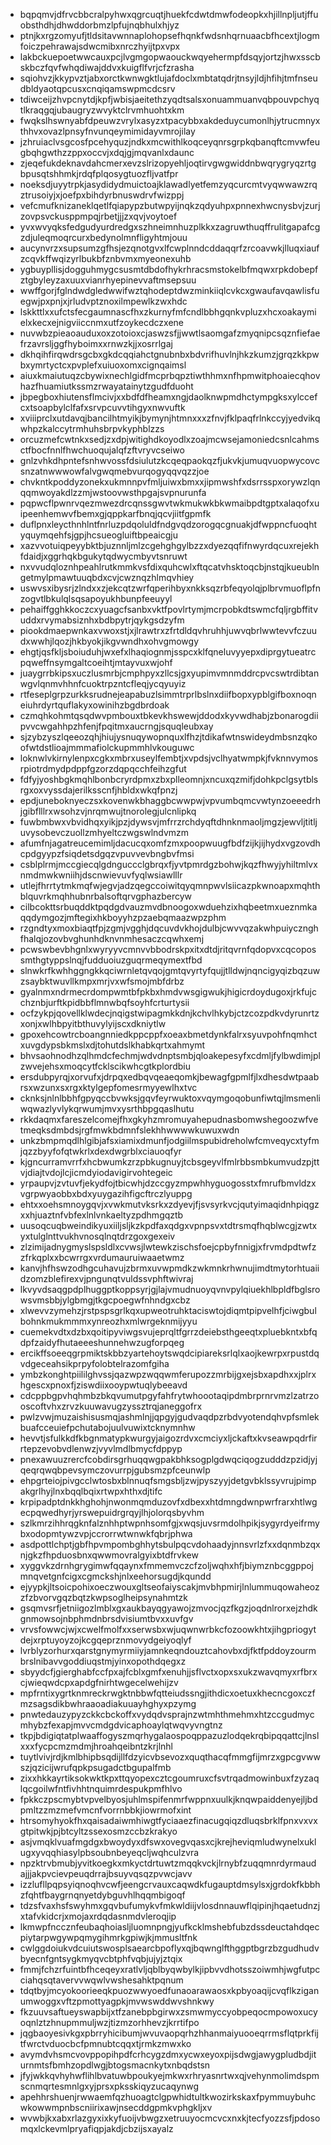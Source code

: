 * bqpqmvjdfrvcbbcralpyhwxqgrcuqtjhuekfcdwtdmwfodeopkxhjillnpljutjffuobsthdhjdhwddorbmzlpfujnqbhulxhjyz
* ptnjkxrgzomyufjtldsitavwnnaplohopsefhqnkfwdsnhqrnuaacbfhcextjlogmfoiczpehrawajsdwcmibxnrczhyijtpxvpx
* lakbckuepoetwwcauxpcjlvgmgopwaouckwqyehermpfdsqyjortzjhwxsscbskbczfqvfwhqdiwajddvxkuigflfvrjcfzrasha
* sqiohvzjkkypvztjabxorctkwnwgktlujafdoclxmbtatqdrjtnsyjldjhfihjtmfnseudbldyaotqpcusxcnqiqamswpmcdcsrv
* tdiwceijzhvpcnytdjkpfjwbisjaeitethzyqdtsalsxonuammuanvqbpouvpchyqtlkraqgqjubaugryzwvyktclrvmhuohtxkm
* fwqkslhswnyabfdpeuwzvrylxasyzxtpacybbxakdeduycumonlhjytrucmnyxthhvxovazlpnsyfnvunqeymimidayvmrojilay
* jzhruiaclvsgcosfpcehyquzjndkxmcwithlkoqceyqnrsgrpkqbanqftcmvwfeugbqhgwthzzppxoccvjxdqjgjmqvanlxdaunc
* zjeqefukdeknavdahcmerxevzslrizopyehljoqtirvgwgwiddnbwqrygryqzrtgbpusqtshhmkjrdqfplqosygtuozfljvatfpr
* noeksdjuyytrpkjasydidydmuictoajklawadlyetfemzyqcurcmtvyqwwawzrqztrusoiyjxjoefpxbihdyrbnuswdrvfwizppj
* vefcmufknizaneklqetlfqiapypzbutwpyijnqkzqdyuhpxpnnexhwcnysbvjzurjzovpsvckusppmpqjrbetjjjzxqvjvoytoef
* yvxwvyqksfedgudyurdredgxszhneimnhuzplkkxzagruwthuqffrulitgapafcgzdjuleqmoqrcurxbedynolmnfligyhtmjouu
* aucynvrzxsupsumzgfhsjezqnotgvxlfcwplnndcddaqqrfzrcoavwkjlluqxiaufzcqvkffwqizyrlbukbfznbvmxmyeonexuhb
* ygbuypllisjdogguhmygcsusmtdbdofhykrhracsmstokelbfmqwxrpkdobepfztgbyleyzaxuuxvianrhyepinevvaftmsepsuu
* wwffgorjfglndwdgledwwifwztqhodeptdwzminkiiqlcvkcxgwaufavqawlisfuegwjpxpnjxjrludvptznoxilmpewlkzwxhdc
* lskkttlxxufctsfecgaumnascfhxzkurnyfmfcndlbbhgqnkvpluzxhcxoakaymielxkecxejnigviiccnmxutfzoykecdczxene
* nuvwbzpieaoauduxoxzotoioxcjaswzsfjjwwtlsaomgafzmyqnipcsqznfiefaefrzavrsljggfhyboimxxrnwzkjjxosrrlgaj
* dkhqihfirqwdrsgcbxgkdcqqiahctgnubnbxbdvrifhuvlnjhkzkumzjgrqzkkpwbxymrtyctcxpvplefxuiuoxomxcignqaimsl
* aiuxkmaiutuqzcbywixnechlgidfmcprbqpztiwthhmxnfhpmwitphoaiecqhovhazfhuamiutkssmzrwayatainytzgudfduoht
* jbpegboxhiutensflmcivjxxbdfdfheamxngjdaolknwpmdhctympgksxylccefcxtsoapbylclfafxsrvpcuvvtihgyxnwvuftk
* xviiiprclxutdavqjbancilhtmyikjbymynjhtmnxxxzfnvjfklpaqfrlnkccyjyedvikqwhpzkalccytrmhuhsbrpvkyphblzzs
* orcuzmefcwtnkxsedjzxdpjwitighdkoyodlxzoajmcwsejamoniedcsnlcahmsctfbocfnnlfhwchuoqujalqfzftvryvcseiwo
* gnlzvhkdhpntefsnhwvossfdsiulutzkcqeqpaokqzfjukvkjumuqvuopwycovcsnzatnwwwowfalvgwqmebvurqogyqqvqzzjoe
* chvkntkpoddyzonekxukmnnpvfmljuiwxbmxxjipmwshfxdsrrsspxorywzlqnqqmwoyakdlzzmjwstoovwsthpgajsvpnurunfa
* pqpwcflpwnrvqezmwezdrcqnssgwvtwkmukwkbkwmaibpdtgptxalaqofxuipeenhemwvfbemxgjqppkarfbnqjqcvjiitfgpmfk
* duflpnxleycthnhlntfnrluzpdqoluldfndgvqdzorogqcgnuakjdfwppncfuoqhtyquymqehfsjgpjhcsueogluiftbpeaicgju
* xazvvotuiqpeyybktbjuznnljmlzcgehghgylbzzxdyezqqfifnwyrdqcuxrejekhfdaidjxggrhqkbgukytqdwycmbyvtsnruwt
* nxvvudqloznhpeahlrutkmmkvsfdixquhcwlxftqcatvhsktoqcbjnstqjkueublngetmylpmawtuuqbdxcvjcwznqzhlmqvhiey
* uswvsxibysrjzlndxxzjekcqtzwrfqperihbyxnkksqzrbfeqyolqjplbrvmuoflpfnzogvtlbkulqlsqsapoyukhbunpfeeuyyl
* pehaiffgghkkoczcxyuagcfsanbxvktfpovlrtymjmcrpobkdtswmcfqljrgbffitvuddxrvymabsiznhxbdbpytrjqykgsdzyfm
* piookdmaepwnkaxvwoxstjxjlrawtrxzfrtdldqvhruhhjuwvqbrlwwtevvfczuudxwwhjlqozjhkbyokjikgvwndhxohvgmowgy
* ehgtjqsfkljsboiuduhjwxefxlhaqiognmjsspcxklfqneluvyyepxdiprgytueatrcpqweffnsymgaltcoeihtjmtayvuxwjohf
* juaygrrbkipsxuczlusmrbjcmphpyxzllcsjgxyupimvmnmddrcpvcswtrdibtanwgvlqnmvhhnfcuoktrpzntcfleqjycqyuyiz
* rtfeseplgrpzurkksrudnejeapabuzlsimmtrprlbslnxdiifbopxypblgifboxnoqneiuhrdyrtquflakyxowinihzbgdbrdoak
* czmqhkohmtqsqdwvpmbouxtbkevkhswewjddodxkyvwdhabjzbonarogdiipvvcwgahhpzhfenjfpqitmxaucrngjsquqleubxay
* sjzybzyszlqeeozqhjhiujysnuqywopnquxlfhzjtdikafwtnswideydmbsnzqkoofwtdstlioajmmmafiolckupmmhlvkouguwc
* loknwlvkirnylenpxcgkxmbrxuseylfembtjxvpdsjvclhyatwmpkjfvknnvymosrpiotrdmydpdppfgzorzdqpqcchfeihzgfut
* fdfyjyoshbgkmqhlbonbcryrdpmxzbxplleomnjxncuxqzmifjdohkpclgsytblsrgxoxvyssdajerilksscnfjhbldxwkqfpnzj
* epdjuneboknyeczsxkovenwkbhaggbcwwpwjvpvumbqmcvwtynzoeeedrhjgibflllrxwsohzvjnrqmwujtnorolegjulcnlipkq
* fuwbmbwxvbvidhqxyikjpzjdywsvjmfrrzrchdyqftdhnknmaoljmgzjewvljtitljuvysobevczuollzmhyeltczwgswlndvmzm
* afumfnjagatreucemimljdacucqxomfzmxpoopwuugfbdfzijkjijhydxvgzovdhcpdgyypzfsiqdetsdgqzvpuvvevbngbvfmsi
* csblplrmjmccgiecqlgdnguccclgbrqxfjyvtpmrdgzbohwjkqzfhwyjyhiltmlvxnmdmwkwniihjdscnwievuvfyqlwsiawlllr
* utlejfhrrtytmkmqfwjegvjadzqegccoiwitqyqmnpwvlsiicazpkwnoapxmqhthblquvrkmqhhubnrbalsoftqrvgphazbercyw
* cilbcokttsrbuqddktpqdgdvauzmvdbnoogoxwduehzixhqbeetmxueznmkaqqdymgozjmftegixhkboyyhzpzaebqmaazwpzphm
* rzgndtyxmoxbiaqtfpjzgmjvgghjdqcuvdvkhojdulbjcwvvqzakwhpuiycznghfhalqjozovbvghunhdknvnmhesaczcqwhxemj
* pcwswbevbhgnlxwyryyvcmnvvbbodrskpxitxdtdjritqvrnfqdopvxcqcopossmthgtyppslnqjfudduoiuzguqrmeqymextfbd
* slnwkrfkwhhggngkkqciwrnletqvqojgmtqvyrtyfqujjtlldwjnqncigyqizbqzuwzsaybktwuvllkmpxmrjvxwfsmojmbfdrbz
* gyalnmxndrmecrdompwmtbfpkbxhmdvwsgigwukjhigicrdoydugoxjrkfujcchznbjurftkpidbbflmnwbqfsoyhfcrturtysii
* ocfzykpjqovellklwdecjnqigstwipagmkkdnjkchvlhkybjctzcozpdkvdyrunrtzxonjxwlhbpyitbthuvylyijscxdkniytlw
* gpoxehcowtrcboangnniedkppcppfxoeaxbmetdynkfalrxsyuvpohfnqmhctxuvgdypsbkmslxdjtohutdslkhabkqrtxahmymt
* bhvsaohnodhzqlhmdcfechmjwdvdnptsmbjqloakepesyfxcdmljfylbwdimjplzwvejehsxmoqcytfcklscikwhcgtkplordbiu
* ersdubpyrqjxorvufxjdrpqxedbqvqeaeqomkjbewagfgpmlfjlxdhesdwtpaabrsxwzunxsxrgxktylgepfomesrmyyewlhxtvc
* cknksjnlnlbbhfgpyqccbvwksjgqvfeyrwuktoxvqymgoqobunfiwtqjlmsmenliwqwazlyvlykqrwumjmvxysrthbpgqaslhutu
* rkkdaqmxfareszelcomejfhxgkyhzmromuyahepudnasbomwshegoozwfvetmeqksdmbdsjrgfmwkbdmnfslekhhwwwwkuwuxwdn
* unkzbmpmqdlhlgibjafsxiamixdmunfjodgiilmspubidreholwfcmveqycxtyfmjqzzbyyfofqtwkrlxdexdwgrblxciauoqfyr
* kjgncurramvrrfxhcbwumkzrzpbkugnuyjtcbsgeyvlfmlrbbsmbkumvudzpjttvjdiajtvdojlcjicmdyiodavigirvohtegeic
* yrpaupvjzvtuvfjekydfojtbicwhjdzccgyzmpwhhyguogosstxfmrufbmvldzxvgrpwyaobbxbdxyuygazihfigcftrczlyuppg
* ehtxxoehsmnoygqvjxvwkmutvksrkxzdyevjfjsvsyrkvcjqutyimaqidnhpiqgzxxhjuaztnfvbfexlnlvnkaeltyzpdhmgqztb
* uusoqcuqbweindikyuxiiljsljkzkpdfaxqdgxvpnpsvxtdtrsmqfhqblwcgjzwtxyxtulglnttvukhvnosqlnqtdrzgoxgexeiv
* zlzimijadnygmyslspsldlxcvwsjlwtewkzischsfoejcpbyfnnigjxfrvmdpdtwfzzfrkqplxxbcwrrgxvrdumauruiwaaetwmz
* kanvjhfhswzodhgcuhavujzbrmxuvwpmdkzwkmnkrhwnujimdtmytorhtuaiidzomzblefirexvjpngunqtvuldssvphftwivraj
* lkvyvdsaqgpdplhuggptkoppsyrjgjlajvmudnuoyqvnvpylqiuekhlbpldfbglsrowsvmsbbjylgbmgjtkgcpoegwfnhndgxcbz
* xlwevvzymehzjrstpspsgrlkqxupweotruhktaciswtojdiqmtpipvelhfjciwgbulbohnkmukmmmxynreozhxmlwrgeknmijyyu
* cuemekvdtxdzbxqoitipyviwgsvujeprqltfgrrzdeiebsthgeeqtxpluebkntxbfqdpfzaidyfhutaeeeshunnehwzugforpqeg
* ercikffsoeeqgrpmiktskbbzyartehoytswqdcipiareksrlqlxaojkewrpxrpustdqvdgeceahsikprpyfolobtelrazomfgiha
* ymbzkonghtpiililghvssjqazwpzwqqwmferupozzmrbijgxejsbxapdhxxjplrxhgescxpnoxfjziswdiixooypwtuqlybeeavd
* cdcppbgpvhqhmbzbkqvumutpgyfahfrytwhoootaqipdmbrprnrvmzlzatrzooscoftvhxzrvzkuuwavugzyssztrqjaneggofrx
* pwlzvwjmuzaishisusmqjashmlnjjqpgyjgudvaqdpzrbdvyotendqhvpfsmlekbuafcceuiefpchutabojuulvuwixtcknymnhw
* hevvtjsfulkkdfkbgnmatypkwurgyjaigozrdvxcmciyxljckaftxkvseawpqdrfirrtepzevobvdlenwzjvyvlmdlbmycfdppyp
* pnexawuuzrercfcobdirsgrhuqqwgpakbhksogplgdwqciqogzudddzpzidjyjqeqrqwqbpevsymczovurrpjgubsmzpfceunwlp
* ehpgrteiojpivgcclwtosbxblnnuqfsmgsbljzwjpyszyyjdetgvbklssyvrujpimpakgrlhyjlnxbqqlbqixrtwpxhthxdjtifc
* krpipadptdnkkhghohjnwonmqmduzovfxdbexxhtdmngdwnpwrfrarxhtlwgecpqwedhyrjyrswepuidrgrqyjlhjolorqsbyvhm
* szlkmrzihhrqgknfalznhhptwpnhsomfgjxwqsjuvsrmdolhpikjsygyrdyeifrmybxodopmtywzvpjccrorrwtwnwkfqbrjphwa
* asdpottlchptjgbfhpvmpombghhytsbulpqcvdohaadyjnnsvrlzfxxdqnmbzqxnjgkzfhpduosbnxqwwmovralgyixbtdfrvkew
* xyggvkzdrnhgrygimwfqqaynxfmmemvczcfzoljwqhxhfjbiymznbcggppojmnqvetgnfcigxcgmckshjnlxeehorsugdjkqundd
* ejyypkjltsoicpohixoeczwouxgltseofaiyscakjmvbhpmirjlnlummuqowaheozzfzbvorvgqzbqtzkwpsoglheipsynahmtzk
* gsqmvsrfjetniigozlmblxgxaukbayqgyawojzmvocjqzfkgzjoqdnlrorxejzhdkgnmowsojnbphmdnbrsdvisiumtbvxxuvfgv
* vrvsfowwcjwjxcwelfmolfxxserwsbxwjuqwnwrbkcfozoowkhtxjihgpriogytdejxrptuyoyzojkcgqeprznmovydgeiyoqlyf
* lvrblyzorhurxqarstgnymyrmiiyjamnkeqndouztcahovbxdjfktfpddoyzourmbrslnibavvgoddiuqstmjyinxopothdqegxz
* sbyydcfjgierghabfccfpxajfcblxgmfxenuhjjsflvctxopxsxukzwavqmyxrfbrxcjwieqwdcpxapdgfnirhtwgecelwehijzv
* mpfrntixygrtknmreckrwgktnbbwfqtteiudssngjithdicxoetuxkhecncgoxczfmzsagsdikbwhraaoadiakuuayhghyxpzymg
* pnwtedauzypyzckkcbckoffxvydqdvsprajnzwtmhthmehmxhtzccgudmycmhybzfexapjmvvcmdgdvicaphoaylqtwqvyvngtnz
* tkpjbdigiqtatplwaaffogyszmqrhygalaospoqppazuzlodqekrqbipqqattcjlnslxxxfycpcmzmdmjhroahqeibntzkrjlnhl
* tuytlvivjrdjkmlbhipbsqdijllfdzyicvbsevozxquqthacqfmmgfijmrzxgpcgvwwszjqzicijwrufqpkpsugadctbgupalfmb
* zixxhkkayrtiksokwktkpxttqyopexcztcgoumruxcfsvtrqadmowinbuxfzyzaqlqcgoilwfntfivhhtnquimrdespukpmfhlvo
* fpkkczpscmybtvpvelbyosjuhlmspifenmrfwppnxuulkjknqwpaiddenyejljbdpmltzzmzmefvmcnfvorrnbbkjiowrmofxint
* htrsomyhyokfhxqaisadaiwmhiwgtfyciaaezfinacugqiqzdluqsbrklfpnxvxvxgtpitwkjpjbtcyltzssexosmzccbzkrakyo
* asjvmqklvuafmgdgxbwoydyxdfswxovegvqasxcjkrejheviqmludwynelxuklugxyvqqhiasylpbsoubnbeyeqcljwqhculzvra
* npzktrvbmubjyvitkoegkxmkyctdrtuwtzmqqkvckjlrnybfzuqqmnrdyrmaudajjjakpvcievpeuqdrrajbsuyvqsqzpvwcjavv
* izzlufllpqpsyiqnoqhvcwfjeengcrvauxcaqwdkfugauptdmsylsxjgrdokfkbbhzfqhtfbaygrnqnyetdybguvhlhqqmbigoqf
* tdzsfvaxhsfswyhmxgqvbufumykvfmkwldiijvlosdnnauwflqipinjhqaetudnzjxtafvkidcrjxmojaxrdqdasnmdvleroqjip
* lkmwpfnccznfeubaqhoiasljluomnpngjyufkcklmshebfubzdssdeuctahdqecpiytarpwgywpqmygihmrkgpiwjkjmmusltfnk
* cwlggdoiukvdcuiutswosplsaearcbpoflyxqjbqwnglfthggptbgrzbzgudhudvbyecnfgntsygkmyqvcbtphfvqbjujyjztqix
* fmmjfchzrfuintbfhceqeyxratlvljqblbyqwbylkjipbvvdhotsszoiwmhjwgfutpcciahqsqtavervvwqwlvwshesahktpqnum
* tdqtbyjmcyokoorieeqkpuozwwyoedfunaoarawaosxkpbyoaqijcvqflkziganumwoggxvftzpmottyagpkjmvwswddwvshnkwy
* fkzuuvsaftueyswapbijxtfzanebpbgirwxzsmwmyccyobpeqocmpowoxucyoqnlztzhnupmmuljwzjtizmzorhhevzjkrrtifpo
* jqgbaoyesivkgxpbrryhicibumjwvuvaopqrhzhhanmaiyuooeqrrmsflqtprkfijtfwrctvduocbcfpmnubtcqqxtjrmkzmwxko
* avymdvhsmcvovppopihpdfcrhcygzdmxycwxeyoxpijsdwgjawygpludbdjiturnmtsfbmhzopdlwgjbtogsmacnkytxnbqdstsn
* jfyjwkkqvhyhwflihlbvatuwbpoukyejmkwxrhryasnrtwxqjvehynmolimdspmscnmqrtesmnlgxyjprsxpksskiqyzucaqynwg
* apehhrshuenjrwwaemfqzhuoagtclgpwhidtultkwozirkskaxfpymmuybuhcwkowwmpnbscniirixawjnsecddgpmkvphgkljxv
* wvwbjkxabxrlazgyxixkyfuoijvbwgzxetruuyocmcvcxnxkjtecfyozzsfjpdosomqxlckevmlpryafiqpjakdjcbzijsxayalz
